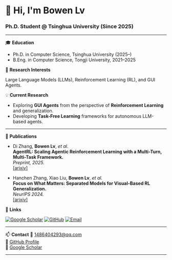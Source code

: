 # 👋 Hi, I'm Bowen Lv
### Ph.D. Student @ Tsinghua University (Since 2025)
---

🎓 **Education**
- Ph.D. in Computer Science, Tsinghua University (2025–)
- B.Eng. in Computer Science, Tongji University, 2021–2025

🔬 **Research Interests**

Large Language Models (LLMs), Reinforcement Learning (RL), and GUI Agents.

💡 **Current Research**
- Exploring **GUI Agents** from the perspective of **Reinforcement Learning** and generalization.
- Developing **Task-Free Learning** frameworks for autonomous LLM-based agents.
---

📝 **Publications**

- Di Zhang, **Bowen Lv**, *et al.*  
  **AgentRL: Scaling Agentic Reinforcement Learning with a Multi-Turn, Multi-Task Framework.**  
  *Preprint, 2025.*  
  [[arixiv]](https://arxiv.org/abs/2510.04206)

- Hanchen Zhang, Xiao Liu, **Bowen Lv**, *et al.*  
  **Focus on What Matters: Separated Models for Visual-Based RL Generalization.**  
  *NeurIPS 2024.*  
  [[arixiv]](https://arxiv.org/abs/2410.10834)



🔗 **Links**

[![Google Scholar](https://img.shields.io/badge/Google%20Scholar-4285F4?logo=googlescholar&logoColor=white)](https://scholar.google.com/citations?user=5JW6fqwAAAAJ&hl=zh-CN)
[![GitHub](https://img.shields.io/badge/GitHub-181717?logo=github&logoColor=white)](https://github.com/bowenlv)
[![Email](https://img.shields.io/badge/Email-1486404293%40qq.com-blue?logo=gmail&logoColor=white)](mailto:1486404293@qq.com)

---

📫 **Contact**
📧 1486404293@qq.com  
🔗 [GitHub Profile](https://github.com/extreme1228)  
📄 [Google Scholar](https://scholar.google.com/citations?user=5JW6fqwAAAAJ&hl=zh-CN)

---

